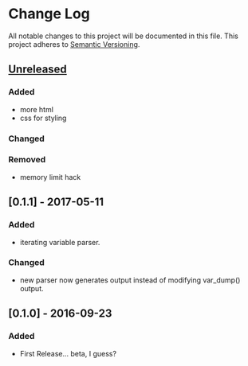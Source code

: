 # Change Log
All notable changes to this project will be documented in this file.
This project adheres to [Semantic Versioning](http://semver.org/).

## [Unreleased][unreleased]
### Added
- more html
- css for styling
### Changed
### Removed
- memory limit hack


## [0.1.1] - 2017-05-11
### Added
- iterating variable parser.
### Changed
- new parser now generates output instead of modifying var_dump() output.


## [0.1.0] - 2016-09-23
### Added
- First Release... beta, I guess?

[unreleased]: https://github.com/radsectors/urp/compare/v0.2.0...HEAD
[0.2.0]: https://github.com/radsectors/urp/compare/v0.1.0...v0.2.0
